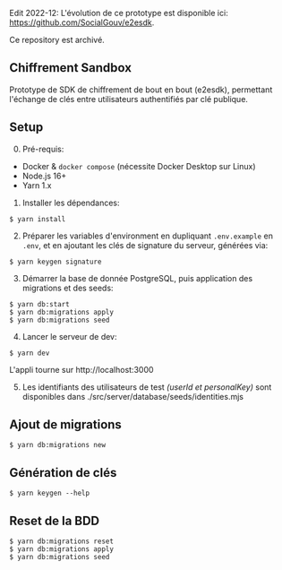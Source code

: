 Edit 2022-12: L'évolution de ce prototype est disponible ici: https://github.com/SocialGouv/e2esdk.

Ce repository est archivé.

## Chiffrement Sandbox

Prototype de SDK de chiffrement de bout en bout (e2esdk), permettant l'échange
de clés entre utilisateurs authentifiés par clé publique.

## Setup

0. Pré-requis:

- Docker & `docker compose` (nécessite Docker Desktop sur Linux)
- Node.js 16+
- Yarn 1.x

1. Installer les dépendances:

```shell
$ yarn install
```

2. Préparer les variables d'environment en dupliquant `.env.example` en `.env`,
   et en ajoutant les clés de signature du serveur, générées via:

```shell
$ yarn keygen signature
```

3. Démarrer la base de donnée PostgreSQL, puis application des migrations
   et des seeds:

```shell
$ yarn db:start
$ yarn db:migrations apply
$ yarn db:migrations seed
```

4. Lancer le serveur de dev:

```shell
$ yarn dev
```

L'appli tourne sur http://localhost:3000

5. Les identifiants des utilisateurs de test _(userId et personalKey)_
   sont disponibles dans ./src/server/database/seeds/identities.mjs

## Ajout de migrations

```shell
$ yarn db:migrations new
```

## Génération de clés

```shell
$ yarn keygen --help
```

## Reset de la BDD

```shell
$ yarn db:migrations reset
$ yarn db:migrations apply
$ yarn db:migrations seed
```
